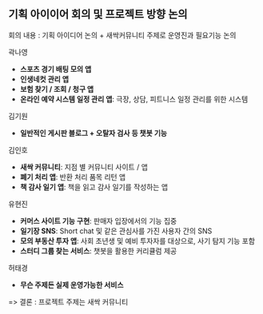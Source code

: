 ## 기획 아이이어 회의 및 프로젝트 방향 논의 

회의 내용 : 기획 아이디어 논의 + 새싹커뮤니티 주제로 운영진과 필요기능 논의

곽나영
- **스포츠 경기 배팅 모의 앱**
- **인생네컷 관리 앱**
- **보험 찾기 / 조회 / 청구 앱**
- **온라인 예약 시스템 일정 관리 앱**: 극장, 상담, 피트니스 일정 관리를 위한 시스템

김기원
- **일반적인 게시판 블로그 + 오탈자 검사 등 챗봇 기능**

김인호
- **새싹 커뮤니티**: 지점 별 커뮤니티 사이트 / 앱
- **폐기 처리 앱**: 반환 처리 품목 리턴 앱
- **책 감사 일기 앱**: 책을 읽고 감사 일기를 작성하는 앱

유현진
- **커머스 사이트 기능 구현**: 판매자 입장에서의 기능 집중
- **일기장 SNS**: Short chat 및 같은 관심사를 가진 사용자 간의 SNS
- **모의 부동산 투자 앱**: 사회 초년생 및 예비 투자자를 대상으로, 사기 탐지 기능 포함
- **스터디 그룹 찾는 서비스**: 챗봇을 활용한 커리큘럼 제공  

허태경
- **무슨 주제든 실제 운영가능한 서비스**


=> 결론 : 프로젝트 주제는 새싹 커뮤니티